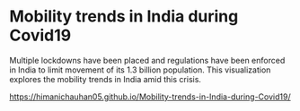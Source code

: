# Mobility trends in India during Covid19

Multiple lockdowns have been placed and regulations have been enforced in India to limit movement of its 1.3 billion population. This visualization explores the mobility trends in India amid this crisis.

https://himanichauhan05.github.io/Mobility-trends-in-India-during-Covid19/
